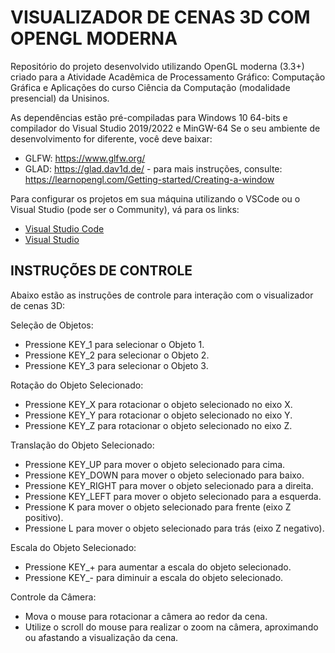 # VISUALIZADOR DE CENAS 3D COM OPENGL MODERNA

Repositório do projeto desenvolvido utilizando OpenGL moderna (3.3+) criado para a Atividade Acadêmica de Processamento Gráfico: Computação Gráfica e Aplicações do curso Ciência da Computação (modalidade presencial) da Unisinos.

As dependências estão pré-compiladas para Windows 10 64-bits e compilador do Visual Studio 2019/2022 e MinGW-64
Se o seu ambiente de desenvolvimento for diferente, você deve baixar:

- GLFW: https://www.glfw.org/
- GLAD: https://glad.dav1d.de/ - para mais instruções, consulte: https://learnopengl.com/Getting-started/Creating-a-window

Para configurar os projetos em sua máquina utilizando o VSCode ou o Visual Studio (pode ser o Community), vá para os links:

- [Visual Studio Code](https://github.com/fellowsheep/CG2024-2/blob/main/CONFIG-VSCode.md)
- [Visual Studio](https://github.com/fellowsheep/CG2024-2/blob/main/CONFIG-VS2022%2B.md)

## INSTRUÇÕES DE CONTROLE
Abaixo estão as instruções de controle para interação com o visualizador de cenas 3D:

Seleção de Objetos:
- Pressione KEY_1 para selecionar o Objeto 1.
- Pressione KEY_2 para selecionar o Objeto 2.
- Pressione KEY_3 para selecionar o Objeto 3.

Rotação do Objeto Selecionado:
- Pressione KEY_X para rotacionar o objeto selecionado no eixo X.
- Pressione KEY_Y para rotacionar o objeto selecionado no eixo Y.
- Pressione KEY_Z para rotacionar o objeto selecionado no eixo Z.

Translação do Objeto Selecionado:
- Pressione KEY_UP para mover o objeto selecionado para cima.
- Pressione KEY_DOWN para mover o objeto selecionado para baixo.
- Pressione KEY_RIGHT para mover o objeto selecionado para a direita.
- Pressione KEY_LEFT para mover o objeto selecionado para a esquerda.
- Pressione K para mover o objeto selecionado para frente (eixo Z positivo).
- Pressione L para mover o objeto selecionado para trás (eixo Z negativo).

Escala do Objeto Selecionado:
- Pressione KEY_+ para aumentar a escala do objeto selecionado.
- Pressione KEY_- para diminuir a escala do objeto selecionado.

Controle da Câmera:
- Mova o mouse para rotacionar a câmera ao redor da cena.
- Utilize o scroll do mouse para realizar o zoom na câmera, aproximando ou afastando a visualização da cena.
